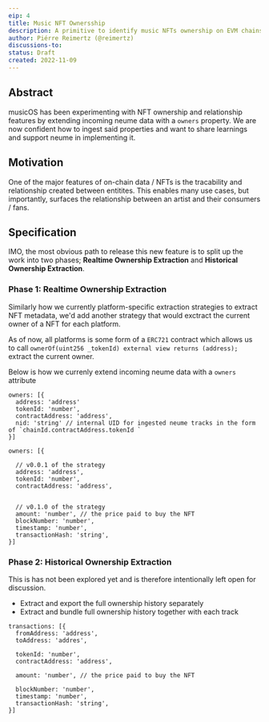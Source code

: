 ```yaml
---
eip: 4
title: Music NFT Ownersship
description: A primitive to identify music NFTs ownership on EVM chains.
author: Piérre Reimertz (@reimertz)
discussions-to:
status: Draft
created: 2022-11-09
---
```


## Abstract

musicOS has been experimenting with NFT ownership and relationship features by extending incoming neume data with a `owners` property. We are now confident how to ingest said properties and want to share learnings and support neume in implementing it.

## Motivation

One of the major features of on-chain data / NFTs is the tracability and relationship created between entitites.
This enables many use cases, but importantly, surfaces the relationship between an artist and their consumers / fans.

## Specification

IMO, the most obvious path to release this new feature is to split up the work into two phases; **Realtime Ownership Extraction** and **Historical Ownership Extraction**.

### Phase 1: Realtime Ownership Extraction

Similarly how we currently platform-specific extraction strategies to extract NFT metadata, we'd add another strategy that would exctract the current owner of a NFT for each platform.

As of now, all platforms is some form of a `ERC721` contract which allows us to call `ownerOf(uint256 _tokenId) external view returns (address);` extract the current owner.

Below is how we currenly extend incoming neume data with a `owners` attribute

```
owners: [{
  address: 'address'
  tokenId: 'number',
  contractAddress: 'address',
  nid: 'string' // internal UID for ingested neume tracks in the form of `chainId.contractAddress.tokenId `
}]
```

```
owners: [{

  // v0.0.1 of the strategy
  address: 'address',
  tokenId: 'number',
  contractAddress: 'address',


  // v0.1.0 of the strategy
  amount: 'number', // the price paid to buy the NFT
  blockNumber: 'number',
  timestamp: 'number',
  transactionHash: 'string',
}]
```


### Phase 2: Historical Ownership Extraction

This is has not been explored yet and is therefore intentionally left open for discussion.

* Extract and export the full ownership history separately
* Extract and bundle full ownership history together with each track


```
transactions: [{
  fromAddress: 'address',
  toAddress: 'addres',

  tokenId: 'number',
  contractAddress: 'address',

  amount: 'number', // the price paid to buy the NFT

  blockNumber: 'number',
  timestamp: 'number',
  transactionHash: 'string',
}]
```